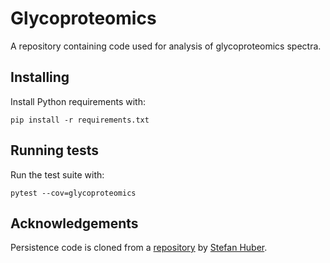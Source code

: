 # Glycoproteomics

A repository containing code used for analysis of glycoproteomics spectra.

## Installing

Install Python requirements with:

```
pip install -r requirements.txt
```

## Running tests

Run the test suite with:

```
pytest --cov=glycoproteomics
```

## Acknowledgements

Persistence code is cloned from a [repository](https://git.sthu.org/?p=persistence.git) by [Stefan Huber](https://www.sthu.org/code/codesnippets/imagepers.html).
